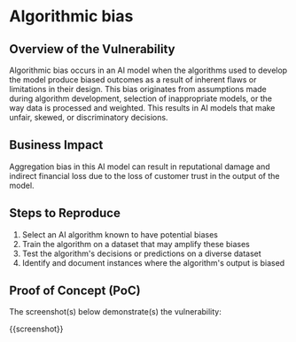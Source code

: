 # Algorithmic bias

## Overview of the Vulnerability

Algorithmic bias occurs in an AI model when the algorithms used to develop the model produce biased outcomes as a result of inherent flaws or limitations in their design. This bias originates from assumptions made during algorithm development, selection of inappropriate models, or the way data is processed and weighted. This results in AI models that make unfair, skewed, or discriminatory decisions.

## Business Impact

Aggregation bias in this AI model can result in reputational damage and indirect financial loss due to the loss of customer trust in the output of the model.

## Steps to Reproduce

1. Select an AI algorithm known to have potential biases
1. Train the algorithm on a dataset that may amplify these biases
1. Test the algorithm's decisions or predictions on a diverse dataset
1. Identify and document instances where the algorithm's output is biased

## Proof of Concept (PoC)

The screenshot(s) below demonstrate(s) the vulnerability:

{{screenshot}}

